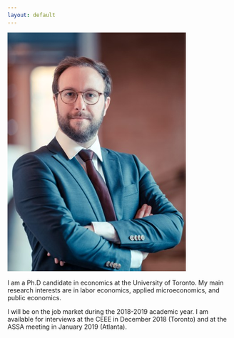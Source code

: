 ```yaml
---
layout: default
---
```


![picture](images/MarcAntoineSchmidt_400.jpg "Marc-Antoine Schmidt")

I am a Ph.D candidate in economics at the University of Toronto. 
My main research interests are in labor economics, applied microeconomics, and public economics.

I will be on the job market during the 2018-2019 academic year. I am available for interviews at the CEEE in December 2018 (Toronto) and at the ASSA meeting in January 2019 (Atlanta).
